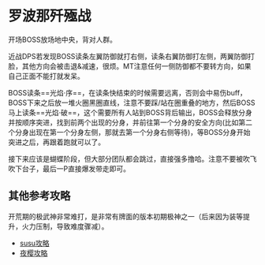 # 罗波那歼殛战

开场BOSS放场地中央，背对人群。

<Role name="dps" />近战DPS若发现BOSS读条左翼防御就打右侧，读条右翼防御打左侧，两翼防御打脸，其他方向会被<Status :id="680" name="招架" />击退&减速，很烦。<Role name="tank" />MT注意任何一侧防御都不要转方向，如果自己正面不能打就发呆。

BOSS读条==光焰·序==，在读条快结束的时候需要远离，否则会中易伤buff，BOSS下来之后放一堆火圈黑圈直线，注意不要踩/站在圈重叠的地方，然后BOSS马上读条==光焰·破==，这个需要<Role name="tank" /><Role name="healer" /><Role name="dps" />所有人站到BOSS背后输出，BOSS会释放分身并按顺序突进，找到前两个出现的分身，并前往第一个分身的安全方向(比如第二个分身出现在第一个分身左侧，那就去第一个分身右侧等待)，等BOSS分身开始突进之后，再跟着跑就可以了。

接下来应该是蝴蝶阶段，但大部分团队都会跳过，直接强多撸哈。注意不要被吹飞吹下台子，最后一P直接爆发带走即可。

## 其他参考攻略

开荒期的极武神非常难打，是非常有牌面的版本初期极神之一（后来因为装等提升，火力压制，导致难度骤减）。

* [susu攻略](https://www.ffxiv.cn/detail/article/90)
* [夜樱攻略](https://nga.178.com/read.php?tid=8619157)